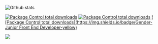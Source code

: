 ![Github stats](https://github-readme-stats.vercel.app/api?username=DenisMurynka&show_icons=true&theme=synthwave&count_private=true)

[![Package Control total downloads](https://img.shields.io/badge/Name-Vlad-ff69b4)]()
[![Package Control total downloads](https://img.shields.io/badge/Sex-Yes-green)]()
[![Package Control total downloads](https://img.shields.io/badge/Gender-Junior Front End Developer-yellow)]()


[![](https://img.shields.io/badge/TG-svinerus-blue)](https://t.me/ave_kucher)